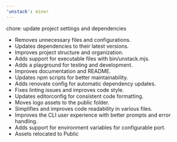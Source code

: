 ```yaml
---
'unstack': minor
---
```


chore: update project settings and dependencies

- Removes unnecessary files and configurations.
- Updates dependencies to their latest versions.
- Improves project structure and organization.
- Adds support for executable files with bin/unstack.mjs.
- Adds a playground for testing and development.
- Improves documentation and README.
- Updates npm scripts for better maintainability.
- Adds renovate config for automatic dependency updates.
- Fixes linting issues and improves code style.
- Updates editorconfig for consistent code formatting.
- Moves logo assets to the public folder.
- Simplifies and improves code readability in various files.
- Improves the CLI user experience with better prompts and error handling.
- Adds support for environment variables for configurable port.
- Assets relocated to Public
